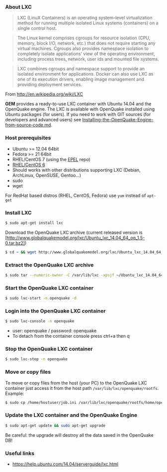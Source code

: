 ### About LXC
>LXC (LinuX Containers) is an operating system–level virtualization method for running multiple isolated Linux systems (containers) on a single control host.

>The Linux kernel comprises cgroups for resource isolation (CPU, memory, block I/O, network, etc.) that does not require starting any virtual machines. Cgroups also provides namespace isolation to completely isolate applications' view of the operating environment, including process trees, network, user ids and mounted file systems.

>LXC combines cgroups and namespace support to provide an isolated environment for applications. Docker can also use LXC as one of its execution drivers, enabling image management and providing deployment services.

From http://en.wikipedia.org/wiki/LXC

**GEM** provides a ready-to-use LXC container with Ubuntu 14.04 and the OpenQuake engine. The LXC is available with OpenQuake installed using Ubuntu packages (for users). If you need to work with GIT sources (for developers and advanced users) see [Installing-the-OpenQuake-Engine-from-source-code.md](Installing-the-OpenQuake-Engine-from-source-code.md).

### Host prerequisites
* Ubuntu >= 12.04 64bit
* Fedora >= 21 64bit
* RHEL/CentOS 7 (using the [EPEL](http://mirror.switch.ch/ftp/mirror/epel/7/x86_64/repoview/epel-release.html) repo)
* [RHEL/CentOS 6](Installing-LXC-on-CentOS.md)
* Should works with other distributions supporting LXC (Debian, ArchLinux, OpenSUSE, Gentoo...)
* sudo
* wget

For RedHat based distros (RHEL, CentOS, Fedora) use ```yum``` instead of ```apt-get```

### Install LXC
```bash
$ sudo apt-get install lxc
```
Download the OpenQuake LXC archive (current released version is [http://www.globalquakemodel.org/lxc/Ubuntu_lxc_14.04_64_oq_1.5-0.tar.bz2])
```bash
$ cd ~ && wget http://www.globalquakemodel.org/lxc/Ubuntu_lxc_14.04_64_oq_1.5-0.tar.bz2
```
### Extract the OpenQuake LXC archive
```bash
$ sudo tar --numeric-owner -C /var/lib/lxc -xpsjf ~/Ubuntu_lxc_14.04_64_oq_1.5-0.tar.bz2
```

### Start the OpenQuake LXC container
```bash
$ sudo lxc-start -n openquake -d
```

### Login into the OpenQuake LXC container
```bash
$ sudo lxc-console -n openquake
```
* user: openquake / password: openquake
* To detach from the container console press ctrl+a then q

### Stop the OpenQuake LXC container
```bash
$ sudo lxc-stop -n openquake
```

### Move or copy files
To move or copy files from the host (your PC) to the OpenQuake LXC container just access it from the host path ```/var/lib/lxc/openquake/rootfs```.
Example:
```bash
$ sudo cp /home/hostuser/job.ini /var/lib/lxc/openquake/rootfs/home/openquake
```

### Update the LXC container and the OpenQuake Engine
```bash
$ sudo apt-get update && sudo apt-get upgrade
```
Be careful: the upgrade will destroy all the data saved in the OpenQuake DB!

### Useful links
* https://help.ubuntu.com/14.04/serverguide/lxc.html
